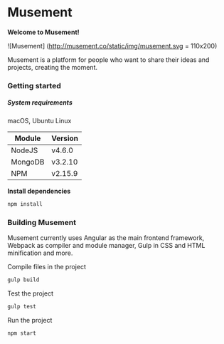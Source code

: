 # Musement

**Welcome to Musement!**

![Musement]
(http://musement.co/static/img/musement.svg = 110x200)

Musement is a platform for people who want to share their ideas and projects, creating the moment.

### Getting started

##### System requirements

macOS, Ubuntu Linux

| Module  | Version  |
| ------- | -------- |
| NodeJS  | v4.6.0   |
| MongoDB | v3.2.10  |
| NPM     | v2.15.9  |

**Install dependencies**

```bash
npm install
```

### Building Musement

Musement currently uses Angular as the main frontend framework, Webpack as compiler and module manager, Gulp in CSS and HTML minification and more.

Compile files in the project
```bash
gulp build
```

Test the project
```bash
gulp test
```

Run the project
```bash
npm start
```
